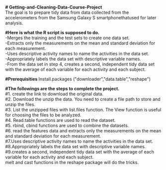 **# Getting-and-Cleaning-Data-Course-Project**  
The goal is to prepare tidy data from data collected from the accelerometers from the Samsung Galaxy S smartphonethatused for 
later analysis.

**#Here is what the R script is supposed to do.**  
-Merges the training and the test sets to create one data set.  
-Extracts only the measurements on the mean and standard deviation for each measurement.  
-Uses descriptive activity names to name the activities in the data set.  
-Appropriately labels the data set with descriptive variable names.  
-From the data set in step 4, creates a second, independent tidy data set with the average of each variable for each activity 
and each subject.  




**#Prerequisities**
Install.packages ("downloader","data.table","reshape") 

**#The followings are the steps to complete the project.**  
#1. create the link to download the original data.  
#2. Download the unzip the data. You need to create a file path to store and unzip the files.  
#3. List the unzipped files with list.files function. The View function is useful for choosing the files to be analyzed.  
#4. Read.table functions are used to read the dataset.  
#5. rbind, cbind functions are used to combine the datasets.  
#6. read the features data and extracts only the measurements on the mean and standard deviation for each measurement.  
#7.Uses descriptive activity names to name the activities in the data set.  
#8.Appropriately labels the data set with descriptive variable names.  
#9.creates a second, independent tidy data set with the average of each variable for each activity and each subject.  
   melt and cast functions in the reshape package will do the tricks.   
 

